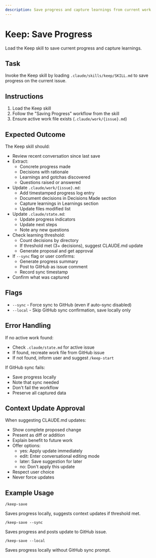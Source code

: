 ```yaml
---
description: Save progress and capture learnings from current work
---
```


# Keep: Save Progress

Load the Keep skill to save current progress and capture learnings.

## Task

Invoke the Keep skill by loading `.claude/skills/keep/SKILL.md` to save progress on the current issue.

## Instructions

1. Load the Keep skill
2. Follow the "Saving Progress" workflow from the skill
3. Ensure active work file exists (`.claude/work/{issue}.md`)

## Expected Outcome

The Keep skill should:
- Review recent conversation since last save
- Extract:
  - Concrete progress made
  - Decisions with rationale
  - Learnings and gotchas discovered
  - Questions raised or answered
- Update `.claude/work/{issue}.md`:
  - Add timestamped progress log entry
  - Document decisions in Decisions Made section
  - Capture learnings in Learnings section
  - Update files modified list
- Update `.claude/state.md`:
  - Update progress indicators
  - Update next steps
  - Note any new questions
- Check learning threshold:
  - Count decisions by directory
  - If threshold met (3+ decisions), suggest CLAUDE.md update
  - Generate proposal and get approval
- If `--sync` flag or user confirms:
  - Generate progress summary
  - Post to GitHub as issue comment
  - Record sync timestamp
- Confirm what was captured

## Flags

- `--sync` - Force sync to GitHub (even if auto-sync disabled)
- `--local` - Skip GitHub sync confirmation, save locally only

## Error Handling

If no active work found:
- Check `.claude/state.md` for active issue
- If found, recreate work file from GitHub issue
- If not found, inform user and suggest `/keep-start`

If GitHub sync fails:
- Save progress locally
- Note that sync needed
- Don't fail the workflow
- Preserve all captured data

## Context Update Approval

When suggesting CLAUDE.md updates:
- Show complete proposed change
- Present as diff or addition
- Explain benefit to future work
- Offer options:
  - yes: Apply update immediately
  - edit: Enter conversational editing mode
  - later: Save suggestion for later
  - no: Don't apply this update
- Respect user choice
- Never force updates

## Example Usage

```
/keep-save
```

Saves progress locally, suggests context updates if threshold met.

```
/keep-save --sync
```

Saves progress and posts update to GitHub issue.

```
/keep-save --local
```

Saves progress locally without GitHub sync prompt.
